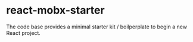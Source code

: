 # react-mobx-starter
The code base provides a minimal starter kit / boilperplate to begin a new React project.
